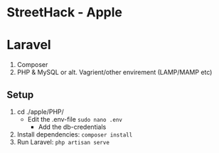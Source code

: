 # StreetHack - Apple

# Laravel

1. Composer
2. PHP & MySQL or alt. Vagrient/other envirement (LAMP/MAMP etc)

## Setup
1. cd ./apple/PHP/
	- Edit the .env-file ```sudo nano .env```
		- Add the db-credentials
2. Install dependencies: ```composer install```
3. Run Laravel: ```php artisan serve```


